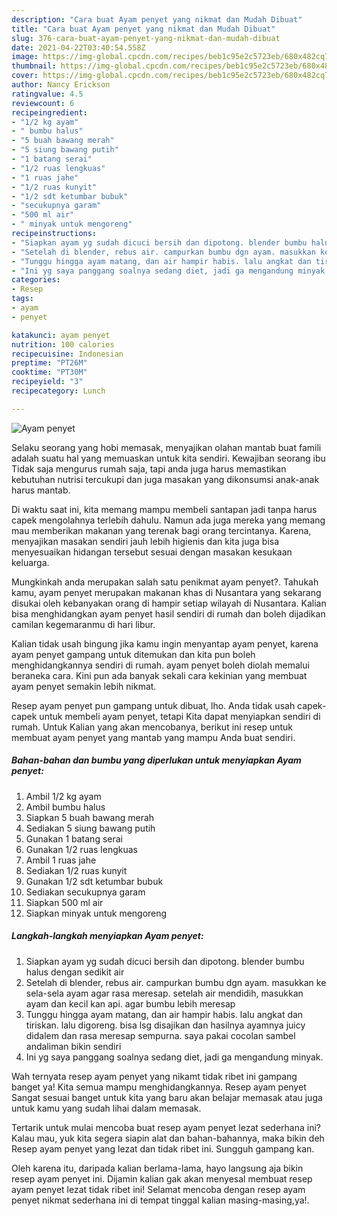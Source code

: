 ```yaml
---
description: "Cara buat Ayam penyet yang nikmat dan Mudah Dibuat"
title: "Cara buat Ayam penyet yang nikmat dan Mudah Dibuat"
slug: 376-cara-buat-ayam-penyet-yang-nikmat-dan-mudah-dibuat
date: 2021-04-22T03:40:54.558Z
image: https://img-global.cpcdn.com/recipes/beb1c95e2c5723eb/680x482cq70/ayam-penyet-foto-resep-utama.jpg
thumbnail: https://img-global.cpcdn.com/recipes/beb1c95e2c5723eb/680x482cq70/ayam-penyet-foto-resep-utama.jpg
cover: https://img-global.cpcdn.com/recipes/beb1c95e2c5723eb/680x482cq70/ayam-penyet-foto-resep-utama.jpg
author: Nancy Erickson
ratingvalue: 4.5
reviewcount: 6
recipeingredient:
- "1/2 kg ayam"
- " bumbu halus"
- "5 buah bawang merah"
- "5 siung bawang putih"
- "1 batang serai"
- "1/2 ruas lengkuas"
- "1 ruas jahe"
- "1/2 ruas kunyit"
- "1/2 sdt ketumbar bubuk"
- "secukupnya garam"
- "500 ml air"
- " minyak untuk mengoreng"
recipeinstructions:
- "Siapkan ayam yg sudah dicuci bersih dan dipotong. blender bumbu halus dengan sedikit air"
- "Setelah di blender, rebus air. campurkan bumbu dgn ayam. masukkan ke sela-sela ayam agar rasa meresap. setelah air mendidih, masukkan ayam dan kecil kan api. agar bumbu lebih meresap"
- "Tunggu hingga ayam matang, dan air hampir habis. lalu angkat dan tiriskan. lalu digoreng. bisa lsg disajikan dan hasilnya ayamnya juicy didalem dan rasa meresap sempurna. saya pakai cocolan sambel andaliman bikin sendiri"
- "Ini yg saya panggang soalnya sedang diet, jadi ga mengandung minyak."
categories:
- Resep
tags:
- ayam
- penyet

katakunci: ayam penyet 
nutrition: 100 calories
recipecuisine: Indonesian
preptime: "PT26M"
cooktime: "PT30M"
recipeyield: "3"
recipecategory: Lunch

---
```



![Ayam penyet](https://img-global.cpcdn.com/recipes/beb1c95e2c5723eb/680x482cq70/ayam-penyet-foto-resep-utama.jpg)

Selaku seorang yang hobi memasak, menyajikan olahan mantab buat famili adalah suatu hal yang memuaskan untuk kita sendiri. Kewajiban seorang ibu Tidak saja mengurus rumah saja, tapi anda juga harus memastikan kebutuhan nutrisi tercukupi dan juga masakan yang dikonsumsi anak-anak harus mantab.

Di waktu  saat ini, kita memang mampu membeli santapan jadi tanpa harus capek mengolahnya terlebih dahulu. Namun ada juga mereka yang memang mau memberikan makanan yang terenak bagi orang tercintanya. Karena, menyajikan masakan sendiri jauh lebih higienis dan kita juga bisa menyesuaikan hidangan tersebut sesuai dengan masakan kesukaan keluarga. 



Mungkinkah anda merupakan salah satu penikmat ayam penyet?. Tahukah kamu, ayam penyet merupakan makanan khas di Nusantara yang sekarang disukai oleh kebanyakan orang di hampir setiap wilayah di Nusantara. Kalian bisa menghidangkan ayam penyet hasil sendiri di rumah dan boleh dijadikan camilan kegemaranmu di hari libur.

Kalian tidak usah bingung jika kamu ingin menyantap ayam penyet, karena ayam penyet gampang untuk ditemukan dan kita pun boleh menghidangkannya sendiri di rumah. ayam penyet boleh diolah memalui beraneka cara. Kini pun ada banyak sekali cara kekinian yang membuat ayam penyet semakin lebih nikmat.

Resep ayam penyet pun gampang untuk dibuat, lho. Anda tidak usah capek-capek untuk membeli ayam penyet, tetapi Kita dapat menyiapkan sendiri di rumah. Untuk Kalian yang akan mencobanya, berikut ini resep untuk membuat ayam penyet yang mantab yang mampu Anda buat sendiri.

<!--inarticleads1-->

##### Bahan-bahan dan bumbu yang diperlukan untuk menyiapkan Ayam penyet:

1. Ambil 1/2 kg ayam
1. Ambil  bumbu halus
1. Siapkan 5 buah bawang merah
1. Sediakan 5 siung bawang putih
1. Gunakan 1 batang serai
1. Gunakan 1/2 ruas lengkuas
1. Ambil 1 ruas jahe
1. Sediakan 1/2 ruas kunyit
1. Gunakan 1/2 sdt ketumbar bubuk
1. Sediakan secukupnya garam
1. Siapkan 500 ml air
1. Siapkan  minyak untuk mengoreng




<!--inarticleads2-->

##### Langkah-langkah menyiapkan Ayam penyet:

1. Siapkan ayam yg sudah dicuci bersih dan dipotong. blender bumbu halus dengan sedikit air
1. Setelah di blender, rebus air. campurkan bumbu dgn ayam. masukkan ke sela-sela ayam agar rasa meresap. setelah air mendidih, masukkan ayam dan kecil kan api. agar bumbu lebih meresap
1. Tunggu hingga ayam matang, dan air hampir habis. lalu angkat dan tiriskan. lalu digoreng. bisa lsg disajikan dan hasilnya ayamnya juicy didalem dan rasa meresap sempurna. saya pakai cocolan sambel andaliman bikin sendiri
1. Ini yg saya panggang soalnya sedang diet, jadi ga mengandung minyak.




Wah ternyata resep ayam penyet yang nikamt tidak ribet ini gampang banget ya! Kita semua mampu menghidangkannya. Resep ayam penyet Sangat sesuai banget untuk kita yang baru akan belajar memasak atau juga untuk kamu yang sudah lihai dalam memasak.

Tertarik untuk mulai mencoba buat resep ayam penyet lezat sederhana ini? Kalau mau, yuk kita segera siapin alat dan bahan-bahannya, maka bikin deh Resep ayam penyet yang lezat dan tidak ribet ini. Sungguh gampang kan. 

Oleh karena itu, daripada kalian berlama-lama, hayo langsung aja bikin resep ayam penyet ini. Dijamin kalian gak akan menyesal membuat resep ayam penyet lezat tidak ribet ini! Selamat mencoba dengan resep ayam penyet nikmat sederhana ini di tempat tinggal kalian masing-masing,ya!.


